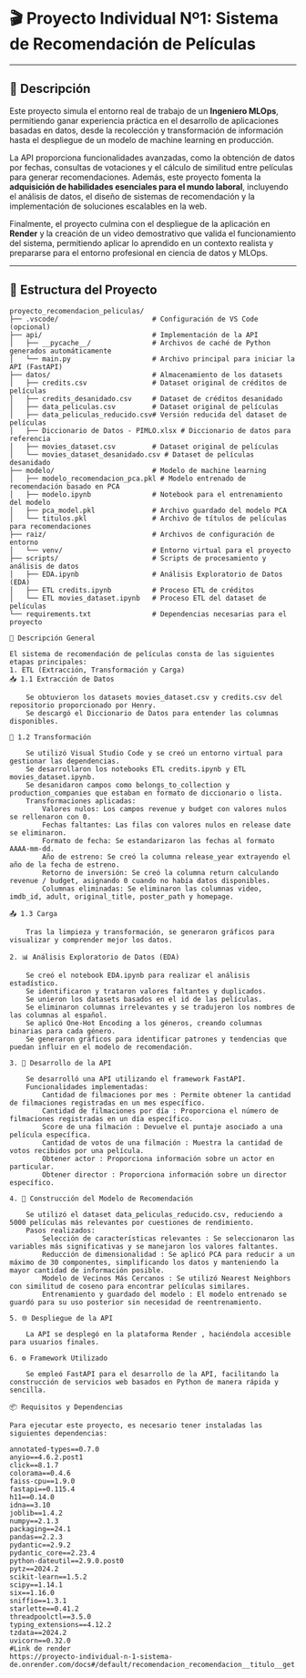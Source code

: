 # 🎬 Proyecto Individual Nº1: Sistema de Recomendación de Películas

---

## 📌 Descripción
Este proyecto simula el entorno real de trabajo de un **Ingeniero MLOps**, permitiendo ganar experiencia práctica en el desarrollo de aplicaciones basadas en datos, desde la recolección y transformación de información hasta el despliegue de un modelo de machine learning en producción.

La API proporciona funcionalidades avanzadas, como la obtención de datos por fechas, consultas de votaciones y el cálculo de similitud entre películas para generar recomendaciones. Además, este proyecto fomenta la **adquisición de habilidades esenciales para el mundo laboral**, incluyendo el análisis de datos, el diseño de sistemas de recomendación y la implementación de soluciones escalables en la web.

Finalmente, el proyecto culmina con el despliegue de la aplicación en **Render** y la creación de un video demostrativo que valida el funcionamiento del sistema, permitiendo aplicar lo aprendido en un contexto realista y prepararse para el entorno profesional en ciencia de datos y MLOps.

---

## 📂 Estructura del Proyecto

```plaintext
proyecto_recomendacion_peliculas/
├── .vscode/                       # Configuración de VS Code (opcional)
├── api/                           # Implementación de la API
│   ├── __pycache__/               # Archivos de caché de Python generados automáticamente
│   └── main.py                    # Archivo principal para iniciar la API (FastAPI)
├── datos/                         # Almacenamiento de los datasets
│   ├── credits.csv                # Dataset original de créditos de películas
│   ├── credits_desanidado.csv     # Dataset de créditos desanidado
│   ├── data_peliculas.csv         # Dataset original de películas
│   ├── data_peliculas_reducido.csv# Versión reducida del dataset de películas
│   ├── Diccionario de Datos - PIMLO.xlsx # Diccionario de datos para referencia
│   ├── movies_dataset.csv         # Dataset original de películas
│   └── movies_dataset_desanidado.csv # Dataset de películas desanidado
├── modelo/                        # Modelo de machine learning
│   ├── modelo_recomendacion_pca.pkl # Modelo entrenado de recomendación basado en PCA
│   ├── modelo.ipynb               # Notebook para el entrenamiento del modelo
│   ├── pca_model.pkl              # Archivo guardado del modelo PCA
│   └── titulos.pkl                # Archivo de títulos de películas para recomendaciones
├── raiz/                          # Archivos de configuración de entorno
│   └── venv/                      # Entorno virtual para el proyecto
├── scripts/                       # Scripts de procesamiento y análisis de datos
│   ├── EDA.ipynb                  # Análisis Exploratorio de Datos (EDA)
│   ├── ETL credits.ipynb          # Proceso ETL de créditos
│   └── ETL movies_dataset.ipynb   # Proceso ETL del dataset de películas
└── requirements.txt               # Dependencias necesarias para el proyecto

📝 Descripción General

El sistema de recomendación de películas consta de las siguientes etapas principales:
1. ETL (Extracción, Transformación y Carga)
📥 1.1 Extracción de Datos

    Se obtuvieron los datasets movies_dataset.csv y credits.csv del repositorio proporcionado por Henry.
    Se descargó el Diccionario de Datos para entender las columnas disponibles. 

🔄 1.2 Transformación

    Se utilizó Visual Studio Code y se creó un entorno virtual para gestionar las dependencias.
    Se desarrollaron los notebooks ETL credits.ipynb y ETL movies_dataset.ipynb.
    Se desanidaron campos como belongs_to_collection y production_companies que estaban en formato de diccionario o lista.
    Transformaciones aplicadas:
        Valores nulos: Los campos revenue y budget con valores nulos se rellenaron con 0.
        Fechas faltantes: Las filas con valores nulos en release date se eliminaron.
        Formato de fecha: Se estandarizaron las fechas al formato AAAA-mm-dd.
        Año de estreno: Se creó la columna release_year extrayendo el año de la fecha de estreno.
        Retorno de inversión: Se creó la columna return calculando revenue / budget, asignando 0 cuando no había datos disponibles.
        Columnas eliminadas: Se eliminaron las columnas video, imdb_id, adult, original_title, poster_path y homepage. 

📤 1.3 Carga

    Tras la limpieza y transformación, se generaron gráficos para visualizar y comprender mejor los datos. 

2. 📊 Análisis Exploratorio de Datos (EDA)

    Se creó el notebook EDA.ipynb para realizar el análisis estadístico.
    Se identificaron y trataron valores faltantes y duplicados.
    Se unieron los datasets basados en el id de las películas.
    Se eliminaron columnas irrelevantes y se tradujeron los nombres de las columnas al español.
    Se aplicó One-Hot Encoding a los géneros, creando columnas binarias para cada género.
    Se generaron gráficos para identificar patrones y tendencias que puedan influir en el modelo de recomendación. 

3. 🚀 Desarrollo de la API

    Se desarrolló una API utilizando el framework FastAPI.
    Funcionalidades implementadas:
        Cantidad de filmaciones por mes : Permite obtener la cantidad de filmaciones registradas en un mes específico.
        Cantidad de filmaciones por día : Proporciona el número de filmaciones registradas en un día específico.
        Score de una filmación : Devuelve el puntaje asociado a una película específica.
        Cantidad de votos de una filmación : Muestra la cantidad de votos recibidos por una película.
        Obtener actor : Proporciona información sobre un actor en particular.
        Obtener director : Proporciona información sobre un director específico. 

4. 🧠 Construcción del Modelo de Recomendación

    Se utilizó el dataset data_peliculas_reducido.csv, reduciendo a 5000 películas más relevantes por cuestiones de rendimiento.
    Pasos realizados:
        Selección de características relevantes : Se seleccionaron las variables más significativas y se manejaron los valores faltantes.
        Reducción de dimensionalidad : Se aplicó PCA para reducir a un máximo de 30 componentes, simplificando los datos y manteniendo la mayor cantidad de información posible.
        Modelo de Vecinos Más Cercanos : Se utilizó Nearest Neighbors con similitud de coseno para encontrar películas similares.
        Entrenamiento y guardado del modelo : El modelo entrenado se guardó para su uso posterior sin necesidad de reentrenamiento. 

5. 🌐 Despliegue de la API

    La API se desplegó en la plataforma Render , haciéndola accesible para usuarios finales. 

6. ⚙️ Framework Utilizado

    Se empleó FastAPI para el desarrollo de la API, facilitando la construcción de servicios web basados en Python de manera rápida y sencilla. 

📦 Requisitos y Dependencias

Para ejecutar este proyecto, es necesario tener instaladas las siguientes dependencias:

annotated-types==0.7.0
anyio==4.6.2.post1
click==8.1.7
colorama==0.4.6
faiss-cpu==1.9.0
fastapi==0.115.4
h11==0.14.0
idna==3.10
joblib==1.4.2
numpy==2.1.3
packaging==24.1
pandas==2.2.3
pydantic==2.9.2
pydantic_core==2.23.4
python-dateutil==2.9.0.post0
pytz==2024.2
scikit-learn==1.5.2
scipy==1.14.1
six==1.16.0
sniffio==1.3.1
starlette==0.41.2
threadpoolctl==3.5.0
typing_extensions==4.12.2
tzdata==2024.2
uvicorn==0.32.0
#Link de render
https://proyecto-individual-n-1-sistema-de.onrender.com/docs#/default/recomendacion_recomendacion__titulo__get
